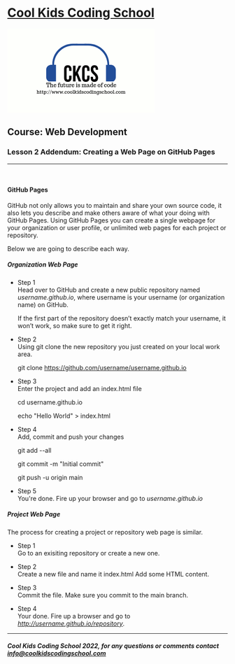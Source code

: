# [Cool Kids Coding School](https://www,coolkidscodingschool.com)
![CKCS logo >](./images/ckcslogo.png)
</br>

## Course: **Web Development**

### Lesson 2 Addendum: **Creating a Web Page on GitHub Pages**

---
</br>

#### **GitHub Pages**

GitHub not only allows you to maintain and share your own source code, it also lets you describe and make others aware of what your doing with GitHub Pages.  Using GitHub Pages you can create a single webpage for your organization or user profile, or unlimited web pages for each project or repository.  

Below we are going to describe each way.

##### **Organization Web Page**

+ Step 1  
    Head over to GitHub and create a new public repository named _username.github.io_, where username is your username (or organization name) on GitHub.

    If the first part of the repository doesn’t exactly match your username, it won’t work, so make sure to get it right.  
+ Step 2  
Using git clone the new repository you just created on your local work area.

    git clone https://github.com/username/username.github.io

+ Step 3  
Enter the project and add an index.html file

    cd username.github.io

    echo "Hello World" > index.html
+ Step 4  
Add, commit and push your changes

    git add --all

    git commit -m "Initial commit"

    git push -u origin main

+ Step 5  
You're done.  Fire up your browser and go to _username.github.io_ 

##### **Project Web Page**

The process for creating a project or repository web page is similar.  

+ Step 1  
Go to an exisiting repository or create a new one.

+ Step 2  
Create a new file and name it index.html
Add some HTML content.

+ Step 3  
Commit the file.  Make sure you commit to the main branch.

+ Step 4  
Your done.  Fire up a browser and go to _http://username.github.io/repository_.



---

##### **Cool Kids Coding School 2022, for any questions or comments contact info@coolkidscodingschool.com**
